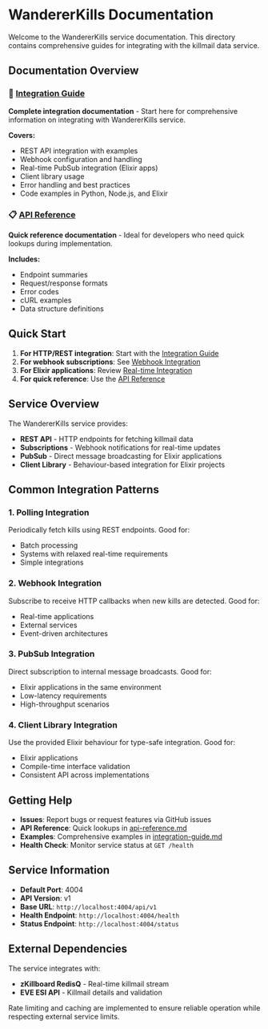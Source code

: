 # WandererKills Documentation

Welcome to the WandererKills service documentation. This directory contains comprehensive guides for integrating with the killmail data service.

## Documentation Overview

### 📖 [Integration Guide](integration-guide.md)

**Complete integration documentation** - Start here for comprehensive information on integrating with WandererKills service.

**Covers:**

- REST API integration with examples
- Webhook configuration and handling
- Real-time PubSub integration (Elixir apps)
- Client library usage
- Error handling and best practices
- Code examples in Python, Node.js, and Elixir

### 📋 [API Reference](api-reference.md)

**Quick reference documentation** - Ideal for developers who need quick lookups during implementation.

**Includes:**

- Endpoint summaries
- Request/response formats
- Error codes
- cURL examples
- Data structure definitions

## Quick Start

1. **For HTTP/REST integration**: Start with the [Integration Guide](integration-guide.md#rest-api-integration)
2. **For webhook subscriptions**: See [Webhook Integration](integration-guide.md#webhook-integration)
3. **For Elixir applications**: Review [Real-time Integration](integration-guide.md#real-time-integration-elixir-applications)
4. **For quick reference**: Use the [API Reference](api-reference.md)

## Service Overview

The WandererKills service provides:

- **REST API** - HTTP endpoints for fetching killmail data
- **Subscriptions** - Webhook notifications for real-time updates
- **PubSub** - Direct message broadcasting for Elixir applications
- **Client Library** - Behaviour-based integration for Elixir projects

## Common Integration Patterns

### 1. Polling Integration

Periodically fetch kills using REST endpoints. Good for:

- Batch processing
- Systems with relaxed real-time requirements
- Simple integrations

### 2. Webhook Integration

Subscribe to receive HTTP callbacks when new kills are detected. Good for:

- Real-time applications
- External services
- Event-driven architectures

### 3. PubSub Integration

Direct subscription to internal message broadcasts. Good for:

- Elixir applications in the same environment
- Low-latency requirements
- High-throughput scenarios

### 4. Client Library Integration

Use the provided Elixir behaviour for type-safe integration. Good for:

- Elixir applications
- Compile-time interface validation
- Consistent API across implementations

## Getting Help

- **Issues**: Report bugs or request features via GitHub issues
- **API Reference**: Quick lookups in [api-reference.md](api-reference.md)
- **Examples**: Comprehensive examples in [integration-guide.md](integration-guide.md)
- **Health Check**: Monitor service status at `GET /health`

## Service Information

- **Default Port**: 4004
- **API Version**: v1
- **Base URL**: `http://localhost:4004/api/v1`
- **Health Endpoint**: `http://localhost:4004/health`
- **Status Endpoint**: `http://localhost:4004/status`

## External Dependencies

The service integrates with:

- **zKillboard RedisQ** - Real-time killmail stream
- **EVE ESI API** - Killmail details and validation

Rate limiting and caching are implemented to ensure reliable operation while respecting external service limits.
